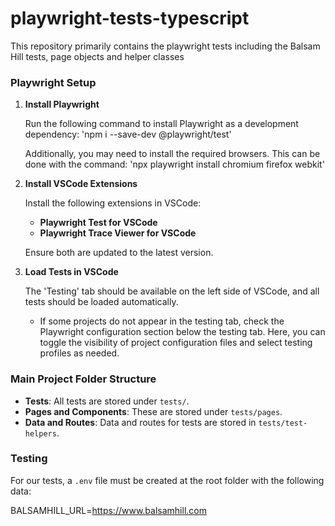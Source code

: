 # playwright-tests-typescript

This repository primarily contains the playwright tests including the Balsam Hill tests, page objects and helper classes
 
### Playwright Setup
 
1. **Install Playwright**
 
   Run the following command to install Playwright as a development dependency:
   'npm i --save-dev @playwright/test'
 
   Additionally, you may need to install the required browsers. This can be done with the command:
   'npx playwright install chromium firefox webkit'
 
2. **Install VSCode Extensions**
 
   Install the following extensions in VSCode:
   - **Playwright Test for VSCode**
   - **Playwright Trace Viewer for VSCode**
 
   Ensure both are updated to the latest version.
 
3. **Load Tests in VSCode**
 
   The 'Testing' tab should be available on the left side of VSCode, and all tests should be loaded automatically.
 
   - If some projects do not appear in the testing tab, check the Playwright configuration section below the testing tab. 
     Here, you can toggle the visibility of project configuration files and select testing profiles as needed.
 
### Main Project Folder Structure
 
- **Tests**: All tests are stored under `tests/`.
- **Pages and Components**: These are stored under `tests/pages`.
- **Data and Routes**: Data and routes for tests are stored in `tests/test-helpers`.

### Testing
 
For our tests, a `.env` file must be created at the root folder with the following data:

BALSAMHILL_URL=https://www.balsamhill.com
